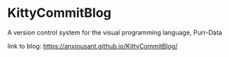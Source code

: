 # KittyCommitBlog
A version control system for the visual programming language, Purr-Data

link to blog: https://anxiousant.github.io/KittyCommitBlog/
